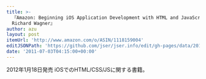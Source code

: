 ```yaml
---
title: >-
  『Amazon: Beginning iOS Application Development with HTML and JavaScript:
  Richard Wagner』
author: azu
layout: post
itemUrl: 'http://www.amazon.com/o/ASIN/1118159004'
editJSONPath: 'https://github.com/jser/jser.info/edit/gh-pages/data/2011/07/index.json'
date: '2011-07-03T04:15:00+00:00'
---
```

2012年1月18日発売
iOSでのHTML/CSS/JSに関する書籍。
